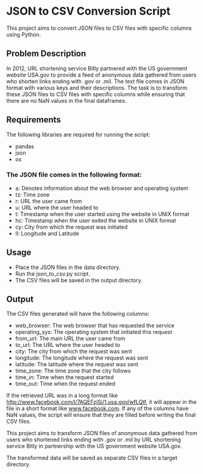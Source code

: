 # JSON to CSV Conversion Script
This project aims to convert JSON files to CSV files with specific columns using Python.

## Problem Description

In 2012, URL shortening service Bitly partnered with the US government website USA.gov to provide a feed of anonymous data gathered from users who shorten links ending with .gov or .mil. 
The text file comes in JSON format with various keys and their descriptions. 
The task is to transform these JSON files to CSV files with specific columns while ensuring that there are no NaN values in the final dataframes.

## Requirements

The following libraries are required for running the script:

- pandas
- json
- os


### The JSON file comes in the following format:


- a: Denotes information about the web browser and operating system
- tz: Time zone
- r: URL the user came from
- u: URL where the user headed to
- t: Timestamp when the user started using the website in UNIX format
- hc: Timestamp when the user exited the website in UNIX format
- cy: City from which the request was initiated
- ll: Longitude and Latitude


## Usage

- Place the JSON files in the data directory.
- Run the json_to_csv.py script.
- The CSV files will be saved in the output directory.

## Output

The CSV files generated will have the following columns:

- web_browser: The web browser that has requested the service
- operating_sys: The operating system that initiated this request
- from_url: The main URL the user came from
- to_url: The URL where the user headed to
- city: The city from which the request was sent
- longitude: The longitude where the request was sent
- latitude: The latitude where the request was sent
- time_zone: The time zone that the city follows
- time_in: Time when the request started
- time_out: Time when the request ended

If the retrieved URL was in a long format like http://www.facebook.com/l/7AQEFzjSi/1.usa.gov/wfLQtf, it will appear in the file in a short format like www.facebook.com. If any of the columns have NaN values, the script will ensure that they are filled before writing the final CSV files.

This project aims to transform JSON files of anonymous data gathered from users who shortened links ending with .gov or .mil by URL shortening service Bitly in partnership with the US government website USA.gov. 

The transformed data will be saved as separate CSV files in a target directory.





